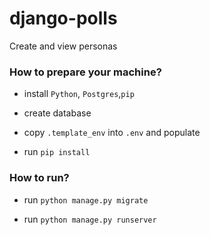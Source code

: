 # django-polls
Create and view personas

### How to prepare your machine?

- install `Python`, `Postgres`,`pip`

- create  database 

- copy `.template_env` into `.env` and populate

- run `pip install`

### How to run?

- run `python manage.py migrate`

- run `python manage.py runserver`